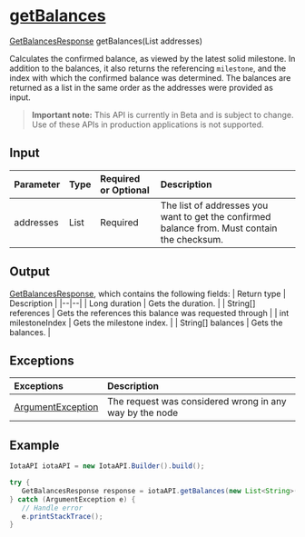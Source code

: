
# [getBalances](https://github.com/iotaledger/iota-java/blob/master/jota/src/main/java/org/iota/jota/IotaAPICore.java#L579)
 [GetBalancesResponse](https://github.com/iotaledger/iota-java/blob/master/jota/src/main/java/org/iota/jota/dto/response/GetBalancesResponse.java) getBalances(List<String> addresses)

 Calculates the confirmed balance, as viewed by the latest solid milestone. In addition to the balances, it also returns the referencing `milestone`, and the index with which the confirmed balance was determined. The balances are returned as a list in the same order as the addresses were provided as input. 

> **Important note:** This API is currently in Beta and is subject to change. Use of these APIs in production applications is not supported.

## Input
| Parameter       | Type | Required or Optional | Description |
|:---------------|:--------|:--------| :--------|
| addresses | List<String> | Required | The list of addresses you want to get the confirmed balance from. Must contain the checksum. |
    
## Output
[GetBalancesResponse](https://github.com/iotaledger/iota-java/blob/master/jota/src/main/java/org/iota/jota/dto/response/GetBalancesResponse.java), which contains the following fields:
| Return type | Description |
|--|--|
| Long duration | Gets the duration. |
| String[] references | Gets the references this balance was requested through |
| int milestoneIndex | Gets the milestone index. |
| String[] balances | Gets the balances. |

## Exceptions
| Exceptions     | Description |
|:---------------|:--------|
| [ArgumentException](https://github.com/iotaledger/iota-java/blob/master/jota/src/main/java/org/iota/jota/error/ArgumentException.java) | The request was considered wrong in any way by the node |


 ## Example
 
 ```Java
 IotaAPI iotaAPI = new IotaAPI.Builder().build();

try { 
    GetBalancesResponse response = iotaAPI.getBalances(new List<String>(new String[]{"DQPXOWNJPIJXYRBDJLZPPCOFCKMAEXJMVOUZYPY9GWFBVMMJCUJQQNYLPEBJBQCOLEJPEZQYWVZBYJY9K", "BNOLEEPRZOFAYEPKXEMRXDZFSPJWTRCUBKDMPWKOVZGKCLMIC99KPITNNRXZHYVJLXHKY9URNUFVBHBLL"}));
} catch (ArgumentException e) { 
    // Handle error
    e.printStackTrace(); 
}
 ```

